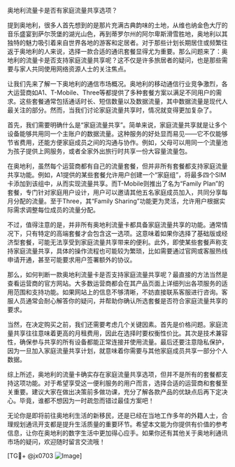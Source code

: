 奥地利流量卡是否有家庭流量共享选项？

提到奥地利，很多人首先想到的是那片充满古典韵味的土地，从维也纳金色大厅的音乐盛宴到萨尔茨堡的湖光山色，再到蒂罗尔州的阿尔卑斯滑雪胜地，奥地利以其独特的魅力吸引着来自世界各地的游客和定居者。对于那些计划长期居住或频繁往返于奥地利的人来说，选择一款合适的通讯套餐显得尤为重要。那么问题来了：奥地利的流量卡是否支持家庭流量共享呢？这不仅是许多旅居者的疑问，也是那些需要与家人共同使用网络资源人士的关注焦点。

让我们先来了解一下奥地利的通信市场概况。奥地利的移动通信行业竞争激烈，各大运营商如A1、T-Mobile、Three等都提供了多种套餐方案以满足不同用户的需求。这些套餐通常包括通话时长、短信数量以及数据流量，其中数据流量是现代人最关注的部分。然而，当我们讨论家庭流量共享时，情况就变得更加复杂了。

首先，我们需要明确什么是“家庭流量共享”。简单来说，家庭流量共享就是让多个设备能够共用同一个主账户的数据流量。这种服务的好处显而易见——它不仅能够节省费用，还能方便家庭成员之间的沟通与协作。例如，父母可以用同一个流量池为孩子提供上网服务，或者全家外出旅行时共享一份大容量流量包。

在奥地利，虽然每个运营商都有自己的流量套餐，但并非所有套餐都支持家庭流量共享功能。例如，A1提供的某些套餐允许用户创建一个“家庭组”，将最多四个SIM卡添加到该组中，从而实现流量共享。而T-Mobile则推出了名为“Family Plan”的套餐，专门针对家庭用户设计，用户可以邀请其他五名家庭成员加入，共同分享每月分配的流量。至于Three，其“Family Sharing”功能更为灵活，允许用户根据实际需求调整每位成员的流量分配。

不过，值得注意的是，并非所有奥地利流量卡都具备家庭流量共享的功能。通常情况下，只有特定的高端套餐才会包含这一选项。这意味着如果你选择了基础版或经济型套餐，可能无法享受到家庭流量共享带来的便利。此外，即使某些套餐声称支持家庭流量共享，具体的操作流程也可能较为繁琐，比如需要通过官网或客服热线申请开通，甚至可能要求用户签署额外的协议。

那么，如何判断一款奥地利流量卡是否支持家庭流量共享呢？最直接的方法当然是查看运营商的官方网站。大多数运营商都会在其产品页面上详细列出各项服务的适用范围和支持功能。如果网站上的信息不够清晰，不妨直接联系客服进行咨询。客服人员通常会耐心解答你的疑问，并帮助你确认所选套餐是否符合家庭流量共享的要求。

当然，在决定购买之前，我们还需要考虑几个关键因素。首先是价格问题。家庭流量共享往往意味着更高的月租费用，因此在选择时要权衡性价比。其次是技术兼容性，确保参与共享的所有设备都能正常连接并使用流量。最后还要注意隐私保护，因为一旦加入家庭流量共享计划，就意味着你需要与其他家庭成员共享一部分个人数据。

综上所述，奥地利的流量卡确实存在家庭流量共享选项，但并不是所有的套餐都支持这项功能。对于希望享受这一便利服务的用户而言，选择合适的运营商和套餐至关重要。建议大家在做出决策前多做功课，充分了解各款产品的优缺点后再下定决心。毕竟，谁都不想因为一时疏忽而错过最佳方案吧！

无论你是即将前往奥地利生活的新移民，还是已经在当地工作多年的外籍人士，合理规划通讯开支都是提升生活质量的重要环节。希望本文能为你提供有价值的参考信息，让你在奥地利的数字生活中更加得心应手。如果你还有其他关于奥地利通讯市场的疑问，欢迎随时留言交流哦！

[TG💪+ @jx0703 ![Image](https://github.com/user-attachments/assets/dbca1d08-cadb-493c-b0ec-ad6f7a83f270)]